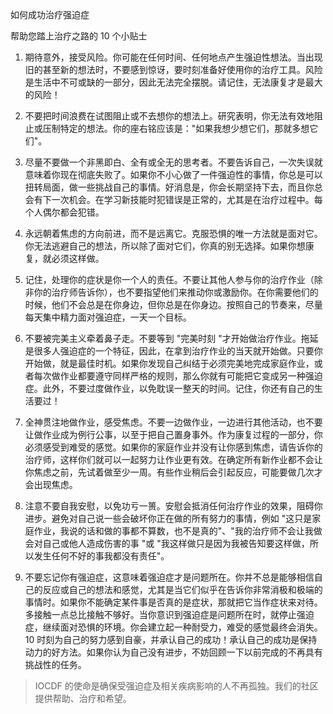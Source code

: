 如何成功治疗强迫症

帮助您踏上治疗之路的 10 个小贴士

1. 期待意外，接受风险。你可能在任何时间、任何地点产生强迫性想法。当出现旧的甚至新的想法时，不要感到惊讶，要时刻准备好使用你的治疗工具。风险是生活中不可或缺的一部分，因此无法完全摆脱。请记住，无法康复才是最大的风险！

2. 不要把时间浪费在试图阻止或不去想你的想法上。研究表明，你无法有效地阻止或压制特定的想法。你的座右铭应该是："如果我想少想它们，那就多想它们"。

3. 尽量不要做一个非黑即白、全有或全无的思考者。不要告诉自己，一次失误就意味着你现在彻底失败了。如果你不小心做了一件强迫性的事情，你总是可以扭转局面，做一些挑战自己的事情。好消息是，你会长期坚持下去，而且你总会有下一次机会。在学习新技能时犯错误是正常的，尤其是在治疗过程中。每个人偶尔都会犯错。

4. 永远朝着焦虑的方向前进，而不是远离它。克服恐惧的唯一方法就是面对它。你无法逃避自己的想法，所以除了面对它们，你真的别无选择。如果你想康复，就必须这样做。

5. 记住，处理你的症状是你一个人的责任。不要让其他人参与你的治疗作业（除非你的治疗师告诉你），也不要指望他们来推动你或激励你。在你需要他们的时候，他们不会总是在你身边，但你总是在你身边。按照自己的节奏来，尽量每天集中精力面对强迫症，一天一个目标。

6. 不要被完美主义牵着鼻子走。不要等到 "完美时刻 "才开始做治疗作业。拖延是很多人强迫症的一个特征，因此，在拿到治疗作业的当天就开始做。只要你开始做，就是最佳时机。如果你发现自己纠结于必须完美地完成家庭作业，或者每次做作业都要遵守同样严格的规则，那么你就有可能把它变成另一种强迫症。此外，不要过度做作业，以免耽误一整天的时间。记住，你还有自己的生活要过！

7. 全神贯注地做作业，感受焦虑。不要一边做作业，一边进行其他活动，也不要让做作业成为例行公事，以至于把自己置身事外。作为康复过程的一部分，你必须感受到难受的感觉。如果你的家庭作业并没有让你感到焦虑，请告诉你的治疗师，这样你们就可以一起努力让作业更有效。在确定所有新作业都不会让你焦虑之前，先试着做至少一周。有些作业稍后会引起反应，可能要做几次才会出现焦虑。

8. 注意不要自我安慰，以免功亏一篑。安慰会抵消任何治疗作业的效果，阻碍你进步。避免对自己说一些会破坏你正在做的所有努力的事情，例如 "这只是家庭作业，我说的话和做的事都不算数，也不是真的"、"我的治疗师不会让我做会对自己或他人造成伤害的事 "或 "我这样做只是因为我被告知要这样做，所以发生任何不好的事我都没有责任"。

9. 不要忘记你有强迫症，这意味着强迫症才是问题所在。你并不总是能够相信自己的反应或自己的想法和感觉，尤其是当它们似乎在告诉你非常消极和极端的事情时。如果你不能确定某件事是否真的是症状，那就把它当作症状来对待。多接触一点总比接触不够好。当你意识到强迫症是问题所在时，就停止强迫症，继续面对恐惧的环境。你会建立起一种耐受力，难受的感觉最终会消失。
10 时刻为自己的努力感到自豪，并承认自己的成功！承认自己的成功是保持动力的好方法。如果你认为自己没有进步，不妨回顾一下以前完成的不再具有挑战性的任务。

> IOCDF 的使命是确保受强迫症及相关疾病影响的人不再孤独。我们的社区提供帮助、治疗和希望。
